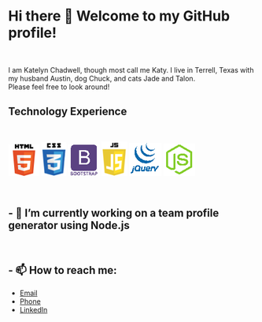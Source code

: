 # Hi there 👋 Welcome to my GitHub profile!
<br>

I am Katelyn Chadwell, though most call me Katy. I live in Terrell, Texas with my husband Austin, dog Chuck, and cats Jade and Talon.
<br>
Please feel free to look around!
<br>

## Technology Experience
<br>


![](images/html5-logo.png)   ![](images/css3-logo.png)   ![](images/bootstrap-logo.png)   ![](images/javascript-logo.png)   ![](images/jquery-logo.png)   ![](images/nodejs-logo.png)

<br>

## - 🔭 I’m currently working on a team profile generator using Node.js

<br>

## - 📫 How to reach me: 
* [Email](mailto:kchadwell0226@gmail.com)
* [Phone](tel:+9729778103)
* [LinkedIn](https://www.linkedin.com/in/katy-chadwell/)




<!--
**klay824/klay824** is a ✨ _special_ ✨ repository because its `README.md` (this file) appears on your GitHub profile.

Here are some ideas to get you started:


- 🌱 I’m currently learning ...
- 👯 I’m looking to collaborate on ...
- 🤔 I’m looking for help with ...
- 💬 Ask me about ...

- 😄 Pronouns: ...
- ⚡ Fun fact: ...
-->

